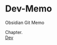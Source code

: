 # Dev-Memo

Obsidian Git Memo

Chapter.  
[Dev](https://github.com/Mo-Greene/Dev-Memo/tree/main/Dev)  